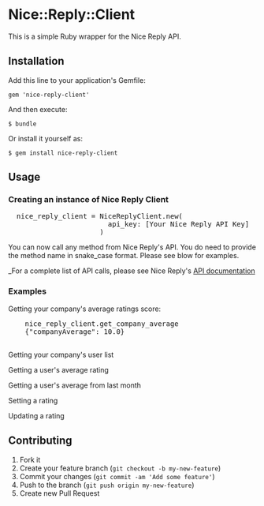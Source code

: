 # Nice::Reply::Client

This is a simple Ruby wrapper for the Nice Reply API.

## Installation

Add this line to your application's Gemfile:

    gem 'nice-reply-client'

And then execute:

    $ bundle

Or install it yourself as:

    $ gem install nice-reply-client

## Usage

### Creating an instance of Nice Reply Client

<pre>
  nice_reply_client = NiceReplyClient.new(
                        api_key: [Your Nice Reply API Key]
                      )
</pre>

You can now call any method from Nice Reply's API.  You do need to provide the method name in snake_case format.  Please see blow for examples.

_For a complete list of API calls, please see Nice Reply's [API documentation](http://www.nicereply.com/API-example/doc/api-reference.html)

### Examples

Getting your company's average ratings score:
  <pre>
    nice_reply_client.get_company_average
    {"companyAverage": 10.0}
  </pre>

Getting your company's user list

Getting a user's average rating

Getting a user's average from last month

Setting a rating

Updating a rating
## Contributing

1. Fork it
2. Create your feature branch (`git checkout -b my-new-feature`)
3. Commit your changes (`git commit -am 'Add some feature'`)
4. Push to the branch (`git push origin my-new-feature`)
5. Create new Pull Request
